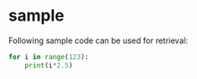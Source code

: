 # sample
Following sample code can be used for retrieval:
```python
for i in range(123):
	print(i*2.5)
```

